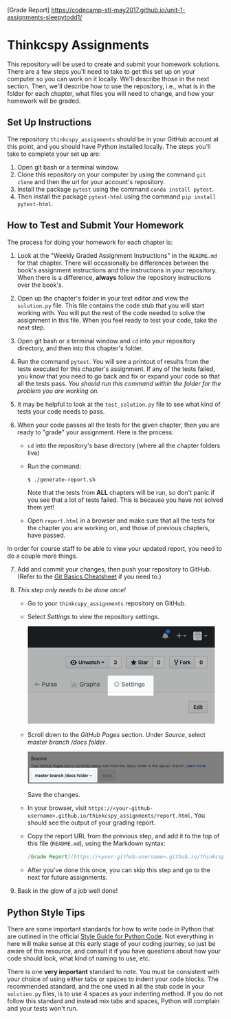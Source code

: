[Grade Report] https://codecamp-stl-may2017.github.io/unit-1-assignments-sleepytodd1/



# Thinkcspy Assignments

This repository will be used to create and submit your homework solutions. There are a few steps you'll need to take to get this set up on your computer so you can work on it locally. We'll describe those in the next section. Then, we'll describe how to use the repository, i.e., what is in the folder for each chapter, what files you will need to change, and how your homework will be graded.

## Set Up Instructions

The repository ``thinkcspy_assignments`` should be in your GitHub account at this point, and you should have Python installed locally. The steps you'll take to complete your set up are:

1. Open git bash or a terminal window.
2. Clone this repository on your computer by using the command ``git clone`` and then the url for your account's repository.
3. Install the package ``pytest`` using the command ``conda install pytest``.
4. Then install the package ``pytest-html`` using the command ``pip install pytest-html``.

## How to Test and Submit Your Homework

The process for doing your homework for each chapter is:

1. Look at the "Weekly Graded Assignment Instructions" in the `README.md` for that chapter. There will occasionally be differences between the book's assignment instructions and the instructions in your repository. When there is a difference, **always** follow the repository instructions over the book's.

2. Open up the chapter's folder in your text editor and view the ``solution.py`` file. This file contains the code stub that you will start working with. You will put the rest of the code needed to solve the assignment in this file. When you feel ready to test your code, take the next step.

3. Open git bash or a terminal window and ``cd`` into your repository directory, and then into this chapter's folder.

4. Run the command ``pytest``. You will see a printout of results from the tests executed for this chapter's assignment. If any of the tests failed, you know that you need to go back and fix or expand your code so that all the tests pass. *You should run this command within the folder for the problem you are working on.*

5. It may be helpful to look at the ``test_solution.py`` file to see what kind of tests your code needs to pass.

6. When your code passes all the tests for the given chapter, then you are ready to "grade" your assignment. Here is the process:

    * ``cd`` into the repository's base directory (where all the chapter folders live)
    * Run the command:

        ```nohighlight
        $ ./generate-report.sh
        ```

        Note that the tests from **ALL** chapters will be run, so don't panic if you see that a lot of tests failed. This is because you have not solved them yet!
    * Open ``report.html``  in a browser and make sure that all the tests for the chapter you are working on, and those of previous chapters, have passed.

In order for course staff to be able to view your updated report, you need to do a couple more things.

7. Add and commit your changes, then push your repository to GitHub. (Refer to the [Git Basics Cheatsheet](https://github.com/LaunchCodeEducation/cheatsheets/blob/master/git-basics/README.md) if you need to.)

8. *This step only needs to be done once!*

    * Go to your `thinkcspy_assignments` repository on GitHub.
    * Select *Settings* to view the repository settings.


        ![Repository settings](images/repo-settings.png)
    * Scroll down to the *GitHub Pages* section. Under *Source*, select *master branch /docs folder*.

        ![Source docs](images/docs-source.png)

        Save the changes.
    * In your browser, visit `https://<your-github-username>.github.io/thinkcspy_assignments/report.html`. You should see the output of your grading report.
    * Copy the report URL from the previous step, and add it to the top of this file (`README.md`), using the Markdown syntax:
        ```markdown
        [Grade Report](https://<your-github-username>.github.io/thinkcspy_assignments/report.html)
        ```
    * After you've done this once, you can skip this step and go to the next for future assignments.

9. Bask in the glow of a job well done!

## Python Style Tips

There are some important standards for how to write code in Python that are outlined in the official [Style Guide for Python Code](https://www.python.org/dev/peps/pep-0008/). Not everything in here will make sense at this early stage of your coding journey, so just be aware of this resource, and consult it if you have questions about how your code should look, what kind of naming to use, etc.

There is one **very important** standard to note. You must be consistent with your choice of using either tabs or spaces to indent your code blocks. The recommended standard, and the one used in all the stub code in your ``solution.py`` files, is to use 4 spaces as your indenting method. If you do not follow this standard and instead mix tabs and spaces, Python will complain and your tests won't run.
